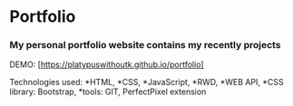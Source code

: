 # Portfolio
### My personal portfolio website contains my recently projects

DEMO: [https://platypuswithoutk.github.io/portfolio]

Technologies used:
*HTML, 
*CSS, 
*JavaScript, 
*RWD, 
*WEB API, 
*CSS library: Bootstrap,
*tools: GIT, PerfectPixel extension
